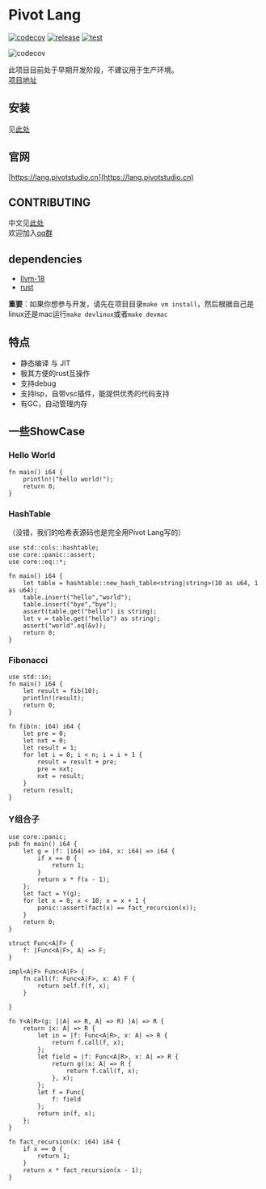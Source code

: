 # Pivot Lang

[![codecov](https://codecov.io/gh/Pivot-Studio/pivot-lang/branch/master/graph/badge.svg?token=CA17PWK0EG)](https://codecov.io/gh/Pivot-Studio/pivot-lang)
[![release](https://github.com/Pivot-Studio/pivot-lang/actions/workflows/release.yml/badge.svg)](https://github.com/Pivot-Studio/pivot-lang/actions/workflows/release.yml)
[![test](https://github.com/Pivot-Studio/pivot-lang/actions/workflows/test.yml/badge.svg)](https://github.com/Pivot-Studio/pivot-lang/actions/workflows/test.yml)

![codecov](https://codecov.io/gh/Pivot-Studio/pivot-lang/branch/master/graphs/sunburst.svg?token=CA17PWK0EG)

此项目目前处于早期开发阶段，不建议用于生产环境。  
[项目地址](https://github.com/Pivot-Studio/pivot-lang)  

## 安装

见[此处](https://lang.pivotstudio.cn/docs/tutorial/installation.html)

## 官网

[https://lang.pivotstudio.cn](https://lang.pivotstudio.cn)

## CONTRIBUTING

中文见[此处](./CONTRIBUTING-CN.md)  
欢迎加入[qq群](http://qm.qq.com/cgi-bin/qm/qr?_wv=1027&k=vjKI1nbRHAIz1UbmDOjttLurEw93mLhA&authKey=U6cUmnIxiptTskr9trZZ9vc2p291uWht8TlzPSOEPXliihLC9vAYMaRwDI0%2FolR8&noverify=0&group_code=688301255)

## dependencies

- [llvm-18](https://github.com/llvm/llvm-project/releases/tag/llvmorg-18.1.2)
- [rust](https://www.rust-lang.org/)

**重要**：如果你想参与开发，请先在项目目录`make vm install`，然后根据自己是linux还是mac运行`make devlinux`或者`make devmac`

## 特点

- 静态编译 与 JIT
- 极其方便的rust互操作
- 支持debug
- 支持lsp，自带vsc插件，能提供优秀的代码支持
- 有GC，自动管理内存

## 一些ShowCase

### Hello World

```pivot
fn main() i64 {
    println!("hello world!");
    return 0;
}
```

### HashTable

（没错，我们的哈希表源码也是完全用Pivot Lang写的）

```pivot
use std::cols::hashtable;
use core::panic::assert;
use core::eq::*;

fn main() i64 {
    let table = hashtable::new_hash_table<string|string>(10 as u64, 1 as u64);
    table.insert("hello","world");
    table.insert("bye","bye");
    assert(table.get("hello") is string);
    let v = table.get("hello") as string!;
    assert("world".eq(&v));
    return 0;
}

```

### Fibonacci

```pivot
use std::io;
fn main() i64 {
    let result = fib(10);
    println!(result);
    return 0;
}

fn fib(n: i64) i64 {
    let pre = 0;
    let nxt = 0;
    let result = 1;
    for let i = 0; i < n; i = i + 1 {
        result = result + pre;
        pre = nxt;
        nxt = result;
    }
    return result;
}

```

### Y组合子

```pivot
use core::panic;
pub fn main() i64 {
    let g = |f: |i64| => i64, x: i64| => i64 {
        if x == 0 {
            return 1;
        }
        return x * f(x - 1);
    };
    let fact = Y(g);
    for let x = 0; x < 10; x = x + 1 {
        panic::assert(fact(x) == fact_recursion(x));
    }
    return 0;
}

struct Func<A|F> {
    f: |Func<A|F>, A| => F;
}

impl<A|F> Func<A|F> {
    fn call(f: Func<A|F>, x: A) F {
        return self.f(f, x);
    }

}

fn Y<A|R>(g: ||A| => R, A| => R) |A| => R {
    return |x: A| => R {
        let in = |f: Func<A|R>, x: A| => R {
            return f.call(f, x);
        };
        let field = |f: Func<A|R>, x: A| => R {
            return g(|x: A| => R {
                return f.call(f, x);
            }, x);
        };
        let f = Func{
            f: field
        };
        return in(f, x);
    };
}

fn fact_recursion(x: i64) i64 {
    if x == 0 {
        return 1;
    }
    return x * fact_recursion(x - 1);
}



```
